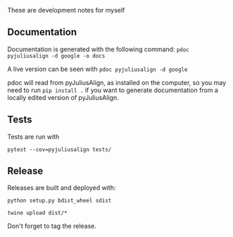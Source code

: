 
These are development notes for myself

## Documentation

Documentation is generated with the following command:
`pdoc pyjuliusalign -d google -o docs`

A live version can be seen with
`pdoc pyjuliusalign -d google`

pdoc will read from pyJuliusAlign, as installed on the computer, so you may need to run `pip install .` if you want to generate documentation from a locally edited version of pyJuliusAlign.

## Tests

Tests are run with

`pytest --cov=pyjuliusalign tests/`

## Release

Releases are built and deployed with:

`python setup.py bdist_wheel sdist`

`twine upload dist/*`

Don't forget to tag the release.
